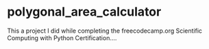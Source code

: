 # polygonal_area_calculator
This a project I did while completing the freecodecamp.org Scientific Computing with Python Certification....
